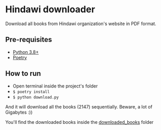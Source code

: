 # Hindawi downloader

Download all books from Hindawi organization's website in PDF format.

## Pre-requisites

- [Python 3.8+](https://www.python.org/downloads/)
- [Poetry](https://python-poetry.org/)

## How to run

- Open terminal inside the project's folder
- `$ poetry install`
- `$ python download.py`

And it will download all the books (2147) sequentially. Beware, a lot of Gigabytes :))

You'll find the downloaded books inside the [downloaded_books](./downloaded_books) folder

